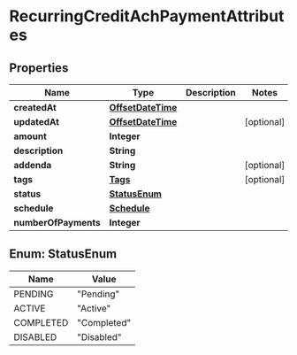 # RecurringCreditAchPaymentAttributes

## Properties
Name | Type | Description | Notes
------------ | ------------- | ------------- | -------------
**createdAt** | [**OffsetDateTime**](OffsetDateTime.md) |  | 
**updatedAt** | [**OffsetDateTime**](OffsetDateTime.md) |  |  [optional]
**amount** | **Integer** |  | 
**description** | **String** |  | 
**addenda** | **String** |  |  [optional]
**tags** | [**Tags**](Tags.md) |  |  [optional]
**status** | [**StatusEnum**](#StatusEnum) |  | 
**schedule** | [**Schedule**](Schedule.md) |  | 
**numberOfPayments** | **Integer** |  | 

<a name="StatusEnum"></a>
## Enum: StatusEnum
Name | Value
---- | -----
PENDING | &quot;Pending&quot;
ACTIVE | &quot;Active&quot;
COMPLETED | &quot;Completed&quot;
DISABLED | &quot;Disabled&quot;
